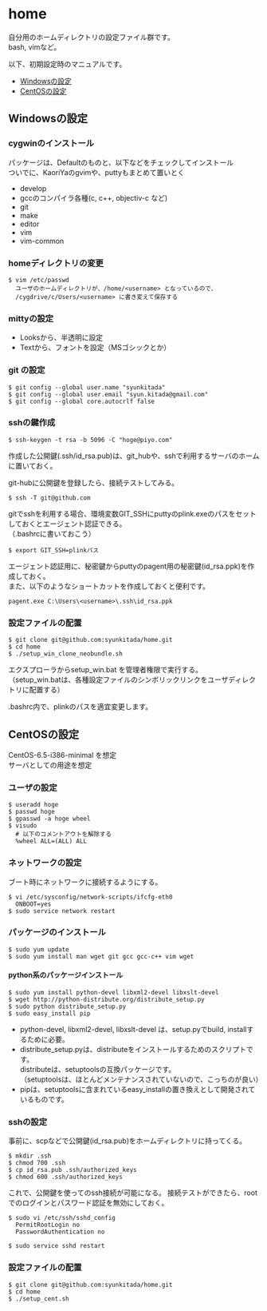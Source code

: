 home
====

自分用のホームディレクトリの設定ファイル群です。  
bash, vimなど。

以下、初期設定時のマニュアルです。

* [Windowsの設定](#windowsの設定)
* [CentOSの設定](#centosの設定)


## Windowsの設定

### cygwinのインストール
パッケージは、Defaultのものと、以下などをチェックしてインストール  
ついでに、KaoriYaのgvimや、puttyもまとめて置いとく

* develop
 * gccのコンパイラ各種(c, c++, objectiv-c など)
 * git
 * make
* editor
 * vim
 * vim-common

### homeディレクトリの変更
    $ vim /etc/passwd
      ユーザのホームディレクトリが、/home/<username> となっているので、
      /cygdrive/c/Users/<username> に書き変えて保存する

### mittyの設定
* Looksから、半透明に設定
* Textから、フォントを設定（MSゴシックとか）

### git の設定
    $ git config --global user.name "syunkitada"
    $ git config --global user.email "syun.kitada@gmail.com"
    $ git config --global core.autocrlf false

### sshの鍵作成
    $ ssh-keygen -t rsa -b 5096 -C "hoge@piyo.com"
    
作成した公開鍵(.ssh/id_rsa.pub)は、git_hubや、sshで利用するサーバのホームに置いておく。
    
git-hubに公開鍵を登録したら、接続テストしてみる。
    
    $ ssh -T git@github.com
    
gitでsshを利用する場合、環境変数GIT_SSHにputtyのplink.exeのパスをセットしておくとエージェント認証できる。  
（.bashrcに書いておこう）

    $ export GIT_SSH=plinkパス

エージェント認証用に、秘密鍵からputtyのpagent用の秘密鍵(id_rsa.ppk)を作成しておく。  
また、以下のようなショートカットを作成しておくと便利です。

    pagent.exe C:\Users\<username>\.ssh\id_rsa.ppk

    
### 設定ファイルの配置
    $ git clone git@github.com:syunkitada/home.git
    $ cd home
    $ ./setup_win_clone_neobundle.sh
    
エクスプローラからsetup_win.bat を管理者権限で実行する。  
（setup_win.batは、各種設定ファイルのシンボリックリンクをユーザディレクトリに配置する）
 
.bashrc内で、plinkのパスを適宜変更します。


## CentOSの設定

CentOS-6.5-i386-minimal を想定  
サーバとしての用途を想定  

### ユーザの設定
    $ useradd hoge
    $ passwd hoge
    $ gpasswd -a hoge wheel
    $ visudo
      # 以下のコメントアウトを解除する
      %wheel ALL=(ALL) ALL

### ネットワークの設定
ブート時にネットワークに接続するようにする。

    $ vi /etc/sysconfig/network-scripts/ifcfg-eth0
      ONBOOT=yes
    $ sudo service network restart

### パッケージのインストール

    $ sudo yum update
    $ sudo yum install man wget git gcc gcc-c++ vim wget

#### python系のパッケージインストール
    $ sudo yum install python-devel libxml2-devel libxslt-devel
    $ wget http://python-distribute.org/distribute_setup.py
    $ sudo python distribute_setup.py
    $ sudo easy_install pip

* python-devel, libxml2-devel, libxslt-devel は、setup.pyでbuild, installするために必要。
* distribute_setup.pyは、distributeをインストールするためのスクリプトです。  
distributeは、setuptoolsの互換パッケージです。  
（setuptoolsは、ほとんどメンテナンスされていないので、こっちのが良い）
* pipは、setuptoolsに含まれているeasy_installの置き換えとして開発されているものです。


### sshの設定

事前に、scpなどで公開鍵(id_rsa.pub)をホームディレクトリに持ってくる。

    $ mkdir .ssh
    $ chmod 700 .ssh
    $ cp id_rsa.pub .ssh/authorized_keys
    $ chmod 600 .ssh/authorized_keys

これで、公開鍵を使ってのssh接続が可能になる。
接続テストができたら、rootでのログインとパスワード認証を無効にしておく。

    $ sudo vi /etc/ssh/sshd_config
      PermitRootLogin no
      PasswordAuthentication no
    
    $ sudo service sshd restart


### 設定ファイルの配置
    $ git clone git@github.com:syunkitada/home.git
    $ cd home
    $ ./setup_cent.sh
    



